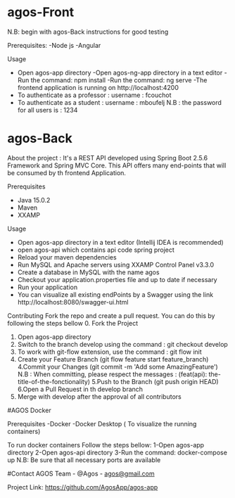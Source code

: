 # agos-Front
N.B: begin with agos-Back instructions for good testing 

Prerequisites:
-Node js
-Angular

Usage
- Open agos-app directory
-Open agos-ng-app directory in a text editor 
-Run the command: npm install
-Run the command: ng serve
-The frontend application is running on http://localhost:4200
- To authenticate as a professor : username : fcouchot 
- To authenticate as a student : username : mboufelj
N.B : the password for all users is : 1234
 

# agos-Back

About the project : 
It's a REST API developed using Spring Boot 2.5.6 Framework and Spring MVC Core.
This API offers many end-points that will be consumed by th frontend Application.

Prerequisites 
- Java 15.0.2
- Maven
- XXAMP 


Usage
- Open agos-app directory in a text editor (Intellij IDEA is recommended)
- open agos-api which contains api code spring project
- Reload your maven dependencies
- Run MySQL and Apache servers using XXAMP Control Panel v3.3.0
- Create a database in MySQL with the name agos
- Checkout your application.properties file and up to date if necessary 
- Run your application
- You can visualize all existing endPoints by a Swagger using the link http://localhost:8080/swagger-ui.html 

Contributing 
Fork the repo and create a pull request. 
You can do this by following the steps bellow
0. Fork the Project
1. Open agos-app directory
2. Switch to the branch develop using the command : git checkout develop
3. To work with git-flow extension, use the command : git flow init 
4. Create your Feature Branch (git flow feature start feature_branch)
4.Commit your Changes (git commit -m 'Add some AmazingFeature')
N.B : When committing, please respect the messages : (feat(api): the-title-of-the-fonctionality)
5.Push to the Branch (git push origin HEAD)
6.Open a Pull Request in th develop branch
5. Merge with develop after the approval of all contributors

#AGOS Docker

Prerequisites
-Docker
-Docker Desktop ( To visualize the running containers)

To run docker containers
Follow the steps bellow:
1-Open agos-app directory
2-Open agos-api directory
3-Run the command: docker-compose up
N.B: Be sure that all necessary ports are available

#Contact
AGOS Team - @Agos - agos@gmail.com

Project Link: https://github.com/AgosApp/agos-app
